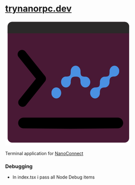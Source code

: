 # [trynanorpc.dev](https://trynanorpc.dev/)


![How Nano Connect works](./images/logo.png)


Terminal application for [NanoConnect](https://github.com/brendena/NanoConnect)

### Debugging
* In index.tsx i pass all Node Debug items 